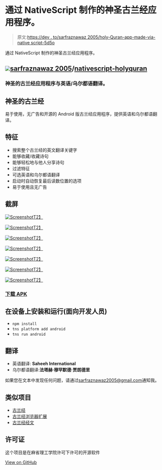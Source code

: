 # 通过 NativeScript 制作的神圣古兰经应用程序。

> 原文:[https://dev . to/sarfraznawaz 2005/holy-Quran-app-made-via-native script-5d5o](https://dev.to/sarfraznawaz2005/holy-quran-app-made-via-nativescript-5d5o)

通过 NativeScript 制作的神圣古兰经应用程序。

## ![](../Images/375dfcc32199b4dedf2b526645c27ff7.png)[sarfraznawaz 2005](https://github.com/sarfraznawaz2005)/[nativescript-holyquran](https://github.com/sarfraznawaz2005/nativescript-holyquran)

### 神圣的古兰经应用程序与英语/乌尔都语翻译。

<article class="markdown-body entry-content" itemprop="text">

# 神圣的古兰经

易于使用，无广告和开源的 Android 版古兰经应用程序，提供英语和乌尔都语翻译。

## 特征

*   搜索整个古兰经的英文翻译关键字
*   能够收藏/收藏诗句
*   能够轻松地与他人分享诗句
*   过滤特征
*   可选英语和乌尔都语翻译
*   启动时自动恢复最后读数位置的选项
*   易于使用且无广告

## 截屏

[![Screenshot](../Images/008b6eda47c404f98423b7d4a78eec1c.png)T2】](https://raw.githubusercontent.com/sarfraznawaz2005/nativescript-holyquran/master/screen1.png)

[![Screenshot](../Images/9e5b95619830f7a1984204838e49d20f.png)T2】](https://raw.githubusercontent.com/sarfraznawaz2005/nativescript-holyquran/master/screen2.png)

[![Screenshot](../Images/0635c45cea40bd44dc1500fba0330d34.png)T2】](https://raw.githubusercontent.com/sarfraznawaz2005/nativescript-holyquran/master/screen3.png)

[![Screenshot](../Images/9cceb1c0f007b5abdb29d45e792af6cc.png)T2】](https://raw.githubusercontent.com/sarfraznawaz2005/nativescript-holyquran/master/screen4.png)

[![Screenshot](../Images/204d1497d0b3c59fadeeddfce3ce7ea0.png)T2】](https://raw.githubusercontent.com/sarfraznawaz2005/nativescript-holyquran/master/screen5.png)

[![Screenshot](../Images/2dbca7759042bda2088262864200aa01.png)T2】](https://raw.githubusercontent.com/sarfraznawaz2005/nativescript-holyquran/master/screen6.png)

[![Screenshot](../Images/6b1676cb373ddbde501544acbf6a41cb.png)T2】](https://raw.githubusercontent.com/sarfraznawaz2005/nativescript-holyquran/master/screen7.png)

### [下载 APK](https://github.com/sarfraznawaz2005/nativescript-holyquran/raw/master/holyquran.apk)

## 在设备上安装和运行(面向开发人员)

*   `npm install`
*   `tns platform add android`
*   `tns run android`

## 翻译

*   英语翻译: **Saheeh International**
*   乌尔都语翻译:**法塔赫·穆罕默德·贾朗德里**

如果您在文本中发现任何问题，请通过[sarfraznawaz2005@gmail.com](mailto:sarfraznawaz2005@gmail.com)通知我。

## 类似项目

*   [古兰经](https://github.com/sarfraznawaz2005/holy-quran)
*   [古兰经浏览器扩展](https://github.com/sarfraznawaz2005/quran-browser-extension)
*   [古兰经经文](https://github.com/sarfraznawaz2005/quran-cli)

## 许可证

这个项目是在麻省理工学院许可下许可的开源软件

</article>

[View on GitHub](https://github.com/sarfraznawaz2005/nativescript-holyquran)